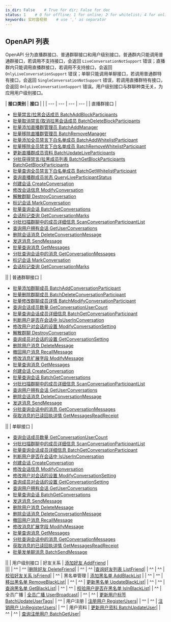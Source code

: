 ```yaml
---
is_dir: False    # True for dir; False for doc
status: 1    # 0 for offline; 1 for online; 2 for whitelist; 4 for online but hidden in TOC
keywords: 实时音视频    # use ',' as separator
---
```


## OpenAPI 列表

OpenAPI 分为直播群接口、普通群聊接口和用户级别接口。普通群内只能调用普通群接口，若调用不支持接口，会返回 `LiveConversationNotSupport` 错误；直播群内只能调用直播群接口，若调用不支持接口，会返回 `OnlyLiveConversationSupport` 错误；单聊只能调用单聊接口，若调用普通群特有接口，会返回 `SingleConversationNotSupport` 错误，若调用直播群特有接口，会返回 `OnlyLiveConversationSupport` 错误。用户级别接口与群聊种类无关，为应用用户级别接口。


| **接口类别** | **接口** | |
| --- | --- | --- | --- |
| 直播群接口 | <ul><li>[批量禁言/拉黑会话成员 BatchAddBlockParticipants](788462)</li><li>[批量取消禁言/取消拉黑会话成员 BatchDeleteBlockParticipants](788463)</li><li> [批量添加直播群管理员 BatchAddManager](1051343) </li><li>[批量移除直播群管理员 BatchRemoveManager](1051344)</li><li>[批量添加全员禁言下白名单成员 BatchAddWhitelistParticipant](1051345)</li><li>[批量移除全员禁言下白名单成员 BatchRemoveWhitelistParticipant](1051346)</li><li>[更新直播群成员资料 BatchUpdateLiveParticipants](1162951)</li><li>[分批获得禁言/拉黑成员列表 BatchGetBlockParticipants BatchGetBlockParticipants](788464)</li><li>[批量查询全员禁言下白名单成员 BatchGetWhitelistParticipant](1051347)</li><li>[查询直播群成员状态 QueryLiveParticipantStatus](1051348)</li><li>[创建会话 CreateConversation](337013)</li><li>[修改会话信息 ModifyConversation](337115)</li><li>[解散群聊 DestroyConversation](337036)</li><li>[标记会话 MarkConversation](1187904)</li><li>[批量查询会话 BatchGetConversations](337118)</li><li>[会话标记查询 GetConversationMarks](1187905)</li><li>[分批扫描群聊中的成员详细信息 ScanConversationParticipantList](336993)</li><li>[查询用户拥有会话 GetUserConversations](337049)</li><li>[删除会话消息 DeleteConversationMessage](337140)</li><li>[发送消息 SendMessage](337135)</li><li>[批量查询消息 GetMessages](337136)</li><li>[分批查询会话中的消息 GetConversationMessages](337138)</li><li>[标记会话 MarkConversation](1187904)</li><li>[会话标记查询 GetConversationMarks](1187905)</li></ul>||
| 普通群聊接口 |<ul><li>[批量添加群聊成员 BatchAddConversationParticipant](336991)</li><li>[批量删除群聊成员 BatchDeleteConversationParticipant](336994)</li><li>[批量修改群聊成员详情 BatchModifyConversationParticipant](336995)</li><li>[查询会话成员数量 GetConversationUserCount](336997)</li><li>[批量查询会话成员详细信息 BatchGetConversationParticipant](336992)</li><li>[判断用户是否在会话中 IsUserInConversation](336996)</li><li>[修改用户对会话的设置 ModifyConversationSetting](337015)</li><li>[解散群聊 DestroyConversation](337036)</li><li>[查询成员对会话的设置  GetConversationSetting](337014)</li><li>[删除用户消息 DeleteMessage](337139)</li><li>[撤回用户消息 RecallMessage](337141)</li><li>[修改消息扩展字段 ModifyMessage](337137)</li><li>[批量查询消息 GetMessages](337136)</li><li>[创建会话 CreateConversation](337013)</li><li>[批量查询会话 BatchGetConversations](337118)</li><li>[分批扫描群聊中的成员详细信息 ScanConversationParticipantList](336993)</li><li>[查询用户拥有会话 GetUserConversations](337049)</li><li>[删除会话消息 DeleteConversationMessage](337140)</li><li>[发送消息 SendMessage](337135)</li><li>[分批查询会话中的消息 GetConversationMessages](337138)</li><li>[获取消息的已读回执详情 GetMessagesReadReceipt](1223552)</li></ul>||
| 单聊接口 |<ul><li>[查询会话成员数量 GetConversationUserCount](336997)</li><li>[分批扫描群聊中的成员详细信息 ScanConversationParticipantList](336993)</li><li>[批量查询会话成员详细信息 BatchGetConversationParticipant](336992)</li><li>[判断用户是否在会话中 IsUserInConversation](336996)</li><li>[创建会话 CreateConversation](337013)</li><li>[修改会话信息 ModifyConversation](337115)</li><li>[修改用户对会话的设置 ModifyConversationSetting](337015)</li><li>[查询成员对会话的设置  GetConversationSetting](337014)</li><li>[查询用户拥有会话 GetUserConversations](337049)</li><li>[批量查询会话 BatchGetConversations](337118)</li><li>[发送消息 SendMessage](337135)</li><li>[删除用户消息 DeleteMessage](337139)</li><li>[删除会话消息 DeleteConversationMessage](337140)</li><li>[撤回用户消息 RecallMessage](337141)</li><li>[修改消息扩展字段 ModifyMessage](337137)</li><li>[批量查询消息 GetMessages](337136)</li><li>[分批查询会话中的消息 GetConversationMessages](337138)</li><li>[获取消息的已读回执详情 GetMessagesReadReceipt](1223552)</li><li>[批量发单聊消息 BatchSendMessage](1263587)</li></ul>||
| 用户级别接口 | 好友关系 | [添加好友 AddFriend](1125662) |\
|||
| ^^ | ^^ |[删除好友 DeleteFriend](1125751)|
| ^^ | ^^ |[查询好友列表 ListFriend](1125753)|
| ^^ | ^^ |[校验好友关系 IsFriend](1125754)|
| ^^ | 黑名单管理 | [添加黑名单 AddBlackList](1152119) |
| ^^ | ^^ |  [移出黑名单 RemoveBlackList](1152120)|
| ^^ | ^^ |  [更新黑名单 UpdateBlackList](1152121)|
| ^^ | ^^ |  [查询黑名单 GetBlackList](1152122)|
| ^^ | ^^ |  [校验用户是否在黑名单 IsInBlackList](1152123)|
| ^^ | 全员广播 | [全员广播 UserBroadcast](1125997)|
| ^^ | ^^ | [更新用户标签 BatchUpdateUserTags](1125995)| 
| ^^ | 用户注册 | [注册用户 RegisterUsers](1125993)|
| ^^ | ^^ | [注销用户 UnRegisterUsers](1125994)| 
| ^^ | 用户资料 | [更新用户资料 BatchUpdateUser](1187901)|
| ^^ | ^^ | [查询注册用户 BatchGetUser](1125996)|
